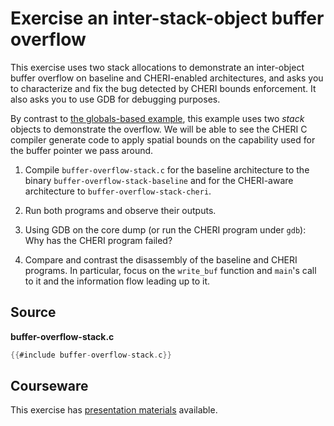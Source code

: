 # Exercise an inter-stack-object buffer overflow

This exercise uses two stack allocations to demonstrate an inter-object buffer
overflow on baseline and CHERI-enabled architectures, and asks you to
characterize and fix the bug detected by CHERI bounds enforcement.  It also asks
you to use GDB for debugging purposes.

By contrast to [the globals-based example](../buffer-overflow-global), this
example uses two *stack* objects to demonstrate the overflow.  We will be able
to see the CHERI C compiler generate code to apply spatial bounds on the
capability used for the buffer pointer we pass around.

1. Compile `buffer-overflow-stack.c` for the baseline architecture to
   the binary `buffer-overflow-stack-baseline` and for the CHERI-aware
   architecture to `buffer-overflow-stack-cheri`.

2. Run both programs and observe their outputs.

3. Using GDB on the core dump (or run the CHERI program under `gdb`):
   Why has the CHERI program failed?

4. Compare and contrast the disassembly of the baseline and CHERI programs.
   In particular, focus on the `write_buf` function and `main`'s call to it
   and the information flow leading up to it.

## Source

**buffer-overflow-stack.c**
```C
{{#include buffer-overflow-stack.c}}
```

## Courseware

This exercise has [presentation materials](./buffer-overflow-stack.pptx)
available.
